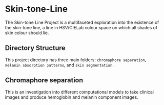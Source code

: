 # Skin-tone-Line

The Skin-tone Line Project is a multifaceted exploration into the existence of the skin-tone line, a line in HSV/CIELab colour space on which all shades of skin colour should lie.

## Directory Structure

This project directory has three main folders: `chromaphore separation`, `melanin absorption patterns`, and `skin segmentation`. 

## Chromaphore separation

This is an investigation into different computational models to take clinical images and produce hemoglobin and melanin component images.
